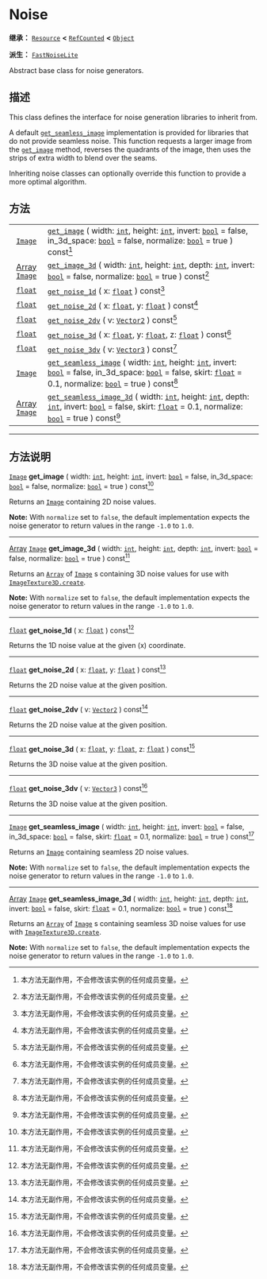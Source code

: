 <!-- ⚠ 请勿编辑本文件 ⚠ -->
<!-- 本文档使用脚本从 WeDot 引擎源码仓库生成。 -->
<!-- 生成脚本：https://github.com/WeDot-Engine/WeDot/tree/4.3/doc/tools/make_md.py； -->
<!-- 原文件：https://github.com/WeDot-Engine/WeDot/tree/4.3/modules/noise/doc_classes/Noise.xml。 -->

<div id="_class_noise"></div>

# Noise

**继承：** [`Resource`](class_resource.md) **<** [`RefCounted`](class_refcounted.md) **<** [`Object`](class_object.md)

**派生：** [`FastNoiseLite`](class_fastnoiselite.md)

Abstract base class for noise generators.

## 描述

This class defines the interface for noise generation libraries to inherit from.

A default [`get_seamless_image`](#class_noise_method_get_seamless_image) implementation is provided for libraries that do not provide seamless noise. This function requests a larger image from the [`get_image`](#class_noise_method_get_image) method, reverses the quadrants of the image, then uses the strips of extra width to blend over the seams.

Inheriting noise classes can optionally override this function to provide a more optimal algorithm.

## 方法

|||
|:-:|:--|
| [`Image`](class_image.md)                         | [`get_image`](class_noisemd#class_noise_method_get_image) ( width: [`int`](class_int.md), height: [`int`](class_int.md), invert: [`bool`](class_bool.md) = false, in_3d_space: [`bool`](class_bool.md) = false, normalize: [`bool`](class_bool.md) = true ) const[^const]                                                           |
| [Array](class_array.md) [`Image`](class_image.md) | [`get_image_3d`](class_noisemd#class_noise_method_get_image_3d) ( width: [`int`](class_int.md), height: [`int`](class_int.md), depth: [`int`](class_int.md), invert: [`bool`](class_bool.md) = false, normalize: [`bool`](class_bool.md) = true ) const[^const]                                                                     |
| [`float`](class_float.md)                         | [`get_noise_1d`](class_noisemd#class_noise_method_get_noise_1d) ( x: [`float`](class_float.md) ) const[^const]                                                                                                                                                                                                                      |
| [`float`](class_float.md)                         | [`get_noise_2d`](class_noisemd#class_noise_method_get_noise_2d) ( x: [`float`](class_float.md), y: [`float`](class_float.md) ) const[^const]                                                                                                                                                                                        |
| [`float`](class_float.md)                         | [`get_noise_2dv`](class_noisemd#class_noise_method_get_noise_2dv) ( v: [`Vector2`](class_vector2.md) ) const[^const]                                                                                                                                                                                                                |
| [`float`](class_float.md)                         | [`get_noise_3d`](class_noisemd#class_noise_method_get_noise_3d) ( x: [`float`](class_float.md), y: [`float`](class_float.md), z: [`float`](class_float.md) ) const[^const]                                                                                                                                                          |
| [`float`](class_float.md)                         | [`get_noise_3dv`](class_noisemd#class_noise_method_get_noise_3dv) ( v: [`Vector3`](class_vector3.md) ) const[^const]                                                                                                                                                                                                                |
| [`Image`](class_image.md)                         | [`get_seamless_image`](class_noisemd#class_noise_method_get_seamless_image) ( width: [`int`](class_int.md), height: [`int`](class_int.md), invert: [`bool`](class_bool.md) = false, in_3d_space: [`bool`](class_bool.md) = false, skirt: [`float`](class_float.md) = 0.1, normalize: [`bool`](class_bool.md) = true ) const[^const] |
| [Array](class_array.md) [`Image`](class_image.md) | [`get_seamless_image_3d`](class_noisemd#class_noise_method_get_seamless_image_3d) ( width: [`int`](class_int.md), height: [`int`](class_int.md), depth: [`int`](class_int.md), invert: [`bool`](class_bool.md) = false, skirt: [`float`](class_float.md) = 0.1, normalize: [`bool`](class_bool.md) = true ) const[^const]           |

<!-- rst-class:: classref-section-separator -->

---

## 方法说明

<div id="_class_noise_method_get_image"></div>

[`Image`](class_image.md) **get_image** ( width: [`int`](class_int.md), height: [`int`](class_int.md), invert: [`bool`](class_bool.md) = false, in_3d_space: [`bool`](class_bool.md) = false, normalize: [`bool`](class_bool.md) = true ) const[^const]<div id="class_noise_method_get_image"></div>

Returns an [`Image`](class_image.md) containing 2D noise values.

 **Note:** With `normalize` set to `false`, the default implementation expects the noise generator to return values in the range `-1.0` to `1.0`.

<!-- rst-class:: classref-item-separator -->

---

<div id="_class_noise_method_get_image_3d"></div>

[Array](class_array.md) [`Image`](class_image.md) **get_image_3d** ( width: [`int`](class_int.md), height: [`int`](class_int.md), depth: [`int`](class_int.md), invert: [`bool`](class_bool.md) = false, normalize: [`bool`](class_bool.md) = true ) const[^const]<div id="class_noise_method_get_image_3d"></div>

Returns an [`Array`](class_array.md) of [`Image`](class_image.md) s containing 3D noise values for use with [`ImageTexture3D.create`](#class_imagetexture3d_method_create).

 **Note:** With `normalize` set to `false`, the default implementation expects the noise generator to return values in the range `-1.0` to `1.0`.

<!-- rst-class:: classref-item-separator -->

---

<div id="_class_noise_method_get_noise_1d"></div>

[`float`](class_float.md) **get_noise_1d** ( x: [`float`](class_float.md) ) const[^const]<div id="class_noise_method_get_noise_1d"></div>

Returns the 1D noise value at the given (x) coordinate.

<!-- rst-class:: classref-item-separator -->

---

<div id="_class_noise_method_get_noise_2d"></div>

[`float`](class_float.md) **get_noise_2d** ( x: [`float`](class_float.md), y: [`float`](class_float.md) ) const[^const]<div id="class_noise_method_get_noise_2d"></div>

Returns the 2D noise value at the given position.

<!-- rst-class:: classref-item-separator -->

---

<div id="_class_noise_method_get_noise_2dv"></div>

[`float`](class_float.md) **get_noise_2dv** ( v: [`Vector2`](class_vector2.md) ) const[^const]<div id="class_noise_method_get_noise_2dv"></div>

Returns the 2D noise value at the given position.

<!-- rst-class:: classref-item-separator -->

---

<div id="_class_noise_method_get_noise_3d"></div>

[`float`](class_float.md) **get_noise_3d** ( x: [`float`](class_float.md), y: [`float`](class_float.md), z: [`float`](class_float.md) ) const[^const]<div id="class_noise_method_get_noise_3d"></div>

Returns the 3D noise value at the given position.

<!-- rst-class:: classref-item-separator -->

---

<div id="_class_noise_method_get_noise_3dv"></div>

[`float`](class_float.md) **get_noise_3dv** ( v: [`Vector3`](class_vector3.md) ) const[^const]<div id="class_noise_method_get_noise_3dv"></div>

Returns the 3D noise value at the given position.

<!-- rst-class:: classref-item-separator -->

---

<div id="_class_noise_method_get_seamless_image"></div>

[`Image`](class_image.md) **get_seamless_image** ( width: [`int`](class_int.md), height: [`int`](class_int.md), invert: [`bool`](class_bool.md) = false, in_3d_space: [`bool`](class_bool.md) = false, skirt: [`float`](class_float.md) = 0.1, normalize: [`bool`](class_bool.md) = true ) const[^const]<div id="class_noise_method_get_seamless_image"></div>

Returns an [`Image`](class_image.md) containing seamless 2D noise values.

 **Note:** With `normalize` set to `false`, the default implementation expects the noise generator to return values in the range `-1.0` to `1.0`.

<!-- rst-class:: classref-item-separator -->

---

<div id="_class_noise_method_get_seamless_image_3d"></div>

[Array](class_array.md) [`Image`](class_image.md) **get_seamless_image_3d** ( width: [`int`](class_int.md), height: [`int`](class_int.md), depth: [`int`](class_int.md), invert: [`bool`](class_bool.md) = false, skirt: [`float`](class_float.md) = 0.1, normalize: [`bool`](class_bool.md) = true ) const[^const]<div id="class_noise_method_get_seamless_image_3d"></div>

Returns an [`Array`](class_array.md) of [`Image`](class_image.md) s containing seamless 3D noise values for use with [`ImageTexture3D.create`](#class_imagetexture3d_method_create).

 **Note:** With `normalize` set to `false`, the default implementation expects the noise generator to return values in the range `-1.0` to `1.0`.

[^virtual]: 本方法通常需要用户覆盖才能生效。
[^const]: 本方法无副作用，不会修改该实例的任何成员变量。
[^vararg]: 本方法除了能接受在此处描述的参数外，还能够继续接受任意数量的参数。
[^constructor]: 本方法用于构造某个类型。
[^static]: 调用本方法无需实例，可直接使用类名进行调用。
[^operator]: 本方法描述的是使用本类型作为左操作数的有效运算符。
[^bitfield]: 这个值是由下列位标志构成位掩码的整数。
[^void]: 无返回值。
